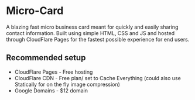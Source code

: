 # Micro-Card

A blazing fast micro business card meant for quickly and easily sharing contact information. Built using simple HTML, CSS and JS and hosted through CloudFlare Pages for the fastest possible experience for end users.

## Recommended setup
* CloudFlare Pages - Free hosting
* CloudFlare CDN - Free plan/ set to Cache Everything (could also use Statically for on the fly image compression)
* Google Domains - $12 domain
